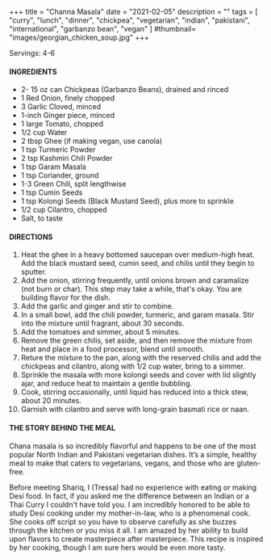 +++
title = "Channa Masala"
date = "2021-02-05"
description = ""
tags = [
    "curry",
    "lunch",
    "dinner",
    "chickpea",
    "vegetarian", 
    "indian",
    "pakistani",
    "international",
    "garbanzo bean",
    "vegan"
]
#thumbnail= "images/georgian_chicken_soup.jpg"
+++

Servings: 4-6 <!--more-->

#### INGREDIENTS 

* 2- 15 oz can Chickpeas (Garbanzo Beans), drained and rinced 
* 1 Red Onion, finely chopped
* 3 Garlic Cloved, minced
* 1-inch Ginger piece, minced 
* 1 large Tomato, chopped
* 1/2 cup Water 
* 2 tbsp Ghee (if making vegan, use canola) 
* 1 tsp Turmeric Powder
* 2 tsp Kashmiri Chili Powder
* 1 tsp Garam Masala
* 1 tsp Coriander, ground 
* 1-3 Green Chili, split lengthwise 
* 1 tsp Cumin Seeds
* 1 tsp Kolongi Seeds (Black Mustard Seed), plus more to sprinkle 
* 1/2 cup Cilantro, chopped 
* Salt, to taste

#### DIRECTIONS 

1. Heat the ghee in a heavy bottomed saucepan over medium-high heat. Add the black mustard seed, cumin seed, and chilis until they begin to sputter.
2. Add the onion, stirring frequently, until onions brown and caramalize (not burn or char). This step may take a while, that's okay. You are building flavor for the dish. 
3. Add the garlic and ginger and stir to combine. 
4. In a small bowl, add the chili powder, turmeric, and garam masala. Stir into the mixture until fragrant, about 30 seconds. 
5. Add the tomatoes and simmer, about 5 minutes.
6. Remove the green chilis, set aside, and then remove the mixture from heat and place in a food processor, blend until smooth. 
7. Reture the mixture to the pan, along with the reserved chilis and add the chickpeas and cilantro, along with 1/2 cup water, bring to a simmer. 
8. Sprinkle the masala with more kolongi seeds and cover with lid slightly ajar, and reduce heat to maintain a gentle bubbling. 
9. Cook, stirring occasionally, until liquid has reduced into a thick stew, about 20 minutes.
10. Garnish with cilantro and serve with long-grain basmati rice or naan. 

#### THE STORY BEHIND THE MEAL 
Chana masala is so incredibly flavorful and happens to be one of the most popular North Indian and Pakistani vegetarian dishes. It’s a simple, healthy meal to make that caters to vegetarians, vegans, and those who are gluten-free. 

Before meeting Shariq, I (Tressa) had no experience with eating or making Desi food. In fact, if you asked me the difference between an Indian or a Thai Curry I couldn't have told you. I am incredibly honored to be able to study Desi cooking under my mother-in-law, who is a phenomenal cook. She cooks off script so you have to observe carefully as she buzzes through the kitchen or you miss it all. I am amazed by her ability to build upon flavors to create masterpiece after masterpiece. This recipe is inspired by her cooking, though I am sure hers would be even more tasty. 

